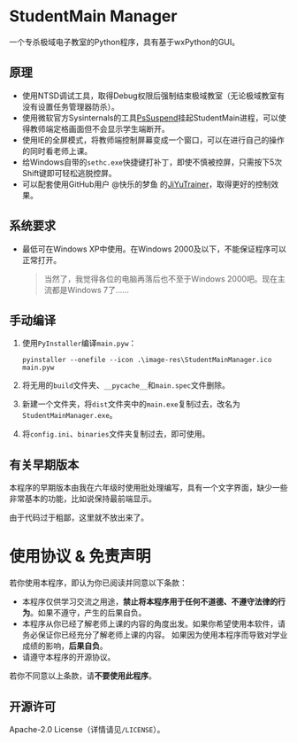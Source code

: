 # StudentMain Manager
一个专杀极域电子教室的Python程序，具有基于wxPython的GUI。

## 原理
* 使用NTSD调试工具，取得Debug权限后强制结束极域教室（无论极域教室有没有设置任务管理器防杀）。
* 使用微软官方Sysinternals的工具[PsSuspend](https://docs.microsoft.com/zh-cn/sysinternals/downloads/pssuspend)挂起StudentMain进程，可以使得教师端定格画面但不会显示学生端断开。
* 使用IE的全屏模式，将教师端控制屏幕变成一个窗口，可以在进行自己的操作的同时看老师上课。
* 给Windows自带的`sethc.exe`快捷键打补丁，即使不慎被控屏，只需按下5次Shift键即可轻松逃脱控屏。
* 可以配套使用GitHub用户 @快乐的梦鱼 的[JiYuTrainer](https://github.com/imengyu/JiYuTrainer)，取得更好的控制效果。

## 系统要求

* 最低可在Windows XP中使用。在Windows 2000及以下，不能保证程序可以正常打开。

  > 当然了，我觉得各位的电脑再落后也不至于Windows 2000吧。现在主流都是Windows 7了……

## 手动编译

1. 使用`PyInstaller`编译`main.pyw`：

   ```
   pyinstaller --onefile --icon .\image-res\StudentMainManager.ico main.pyw
   ```

2. 将无用的`build`文件夹、`__pycache__`和`main.spec`文件删除。

3. 新建一个文件夹，将`dist`文件夹中的`main.exe`复制过去，改名为`StudentMainManager.exe`。

4. 将`config.ini`、`binaries`文件夹复制过去，即可使用。

## 有关早期版本
本程序的早期版本由我在六年级时使用批处理编写，具有一个文字界面，缺少一些非常基本的功能，比如说保持最前端显示。

由于代码过于粗鄙，这里就不放出来了。

# 使用协议 & 免责声明
若你使用本程序，即认为你已阅读并同意以下条款：
* 本程序仅供学习交流之用途，**禁止将本程序用于任何不道德、不遵守法律的行为**。如果不遵守，产生的后果自负。
* 本程序从你已经了解老师上课的内容的角度出发。如果你希望使用本软件，请务必保证你已经充分了解老师上课的内容。
  如果因为使用本程序而导致对学业成绩的影响，**后果自负**。
* 请遵守本程序的开源协议。

若你不同意以上条款，请**不要使用此程序**。

## 开源许可
Apache-2.0 License（详情请见`/LICENSE`）。

